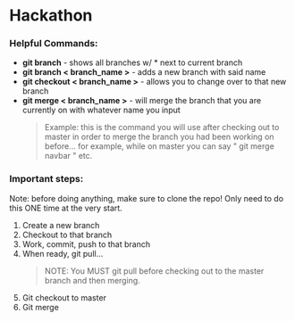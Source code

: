# Hackathon

### Helpful Commands:

- **git branch** - shows all branches w/ \* next to current branch
- **git branch < branch_name >** - adds a new branch with said name
- **git checkout < branch_name >** - allows you to change over to that new branch
- **git merge < branch_name >** - will merge the branch that you are currently on with whatever name you input
  > Example: this is the command you will use after checking out to master in order to merge the branch you had been working on before... for example, while on master you can say " git merge navbar " etc.

### Important steps:

Note: before doing anything, make sure to clone the repo! Only need to do this ONE time at the very start.

1. Create a new branch
2. Checkout to that branch
3. Work, commit, push to that branch
4. When ready, git pull...
   > NOTE: You MUST git pull before checking out to the master branch and then merging.
5. Git checkout to master
6. Git merge
